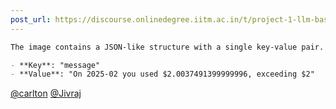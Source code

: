 ```yaml
---
post_url: https://discourse.onlinedegree.iitm.ac.in/t/project-1-llm-based-automation-agent-discussion-thread-tds-jan-2025/164277/372
---
```

```markdown
The image contains a JSON-like structure with a single key-value pair. The content is as follows:

- **Key**: "message"
- **Value**: "On 2025-02 you used $2.0037491399999996, exceeding $2"
```

[@carlton](/u/carlton) [@Jivraj](/u/jivraj)
